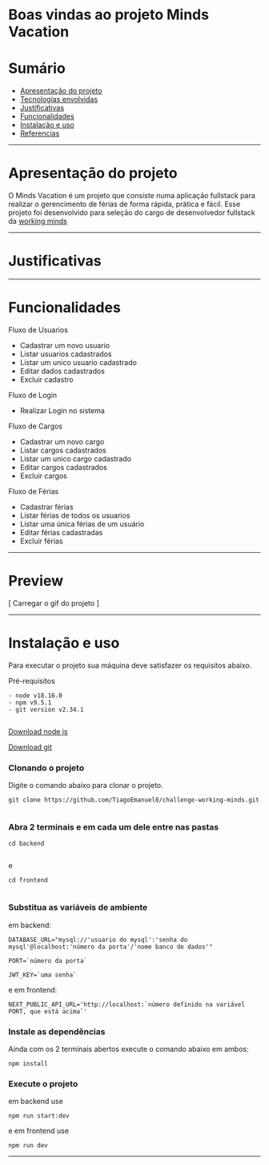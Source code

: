 
# Boas vindas ao projeto Minds Vacation

# Sumário

- [Apresentação do projeto](#apresentação-do-projeto)
- [Tecnologias envolvidas](#tecnologias-envolvidas)
- [Justificativas](#tecnologias-envolvidas)
- [Funcionalidades](#funcionalidades)
- [Instalação e uso](#instalação-e-uso)
- [Referencias](#referencias)

---

#  Apresentação do projeto
O Minds Vacation é um projeto que consiste numa aplicação fullstack para realizar o gerencimento de férias de forma rápida, prática e fácil.
Esse projeto foi desenvolvido para seleção do cargo de desenvolvedor fullstack da [working minds](https://www.wkm.com.br/) 

---
#  Justificativas


---

# Funcionalidades

Fluxo de Usuarios
- Cadastrar um novo usuario
- Listar usuarios cadastrados
- Listar um unico usuario cadastrado
- Editar dados cadastrados
- Excluir cadastro

Fluxo de Login
- Realizar Login no sistema

Fluxo de Cargos
- Cadastrar um novo cargo
- Listar cargos cadastrados
- Listar um unico cargo cadastrado
- Editar cargos cadastrados
- Excluir cargos

Fluxo de Férias
- Cadastrar férias
- Listar férias de todos os usuarios
- Listar uma única férias de um usuário
- Editar férias cadastradas
- Excluir férias

---

# Preview

[ Carregar o gif do projeto ]

---

# Instalação e uso

Para executar o projeto sua máquina deve satisfazer os requisitos abaixo.  
  
Pré-requisitos  
  
```  
- node v18.16.0  
- npm v9.5.1  
- git version v2.34.1  
  
```  
  
[Download node js](https://nodejs.org/en/)  
  
[Download git](https://git-scm.com/book/en/v2/Getting-Started-Installing-Git)  
  
### Clonando o projeto  
  
Digite o comando abaixo para clonar o projeto.  
  
```  
git clone https://github.com/TiagoEmanuel8/challenge-working-minds.git
  
```  
  
### Abra 2 terminais e em cada um dele entre nas pastas  
  
```  
cd backend
  
```  
e
```  
cd frontend
  
```  

### Substitua as variáveis de ambiente  
  
 em backend:
```  
DATABASE_URL="mysql://'usuario do mysql':'senha do mysql'@localhost:'número da porta'/'nome banco de dados'"

PORT=`número da porta`

JWT_KEY=`uma senha` 
```  
e em frontend:
```  
NEXT_PUBLIC_API_URL='http://localhost:`número definido na variável PORT, que está acima`' 
```  
  
### Instale as dependências  
  Ainda com os 2 terminais abertos execute o comando abaixo em ambos:
```  
npm install  
```  
### Execute o projeto  
  
em backend use
```  
npm run start:dev  
```  
e em frontend use
``` 
npm run dev  
``` 
---

